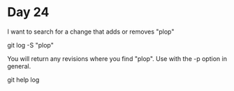 # Day 24

I want to search for a change that adds or removes "plop"

git log -S "plop"

You will return any revisions where you find "plop". Use with the -p option in general.

git help log
